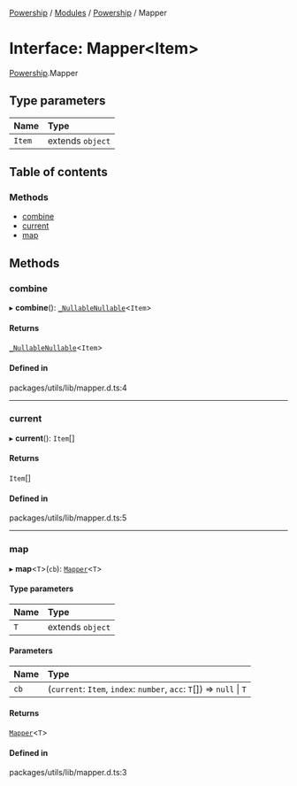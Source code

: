 [Powership](../README.md) / [Modules](../modules.md) / [Powership](../modules/Powership.md) / Mapper

# Interface: Mapper<Item\>

[Powership](../modules/Powership.md).Mapper

## Type parameters

| Name | Type |
| :------ | :------ |
| `Item` | extends `object` |

## Table of contents

### Methods

- [combine](Powership.Mapper.md#combine)
- [current](Powership.Mapper.md#current)
- [map](Powership.Mapper.md#map)

## Methods

### combine

▸ **combine**(): [`_NullableNullable`](../modules/Powership.md#_nullablenullable)<`Item`\>

#### Returns

[`_NullableNullable`](../modules/Powership.md#_nullablenullable)<`Item`\>

#### Defined in

packages/utils/lib/mapper.d.ts:4

___

### current

▸ **current**(): `Item`[]

#### Returns

`Item`[]

#### Defined in

packages/utils/lib/mapper.d.ts:5

___

### map

▸ **map**<`T`\>(`cb`): [`Mapper`](Powership.Mapper.md)<`T`\>

#### Type parameters

| Name | Type |
| :------ | :------ |
| `T` | extends `object` |

#### Parameters

| Name | Type |
| :------ | :------ |
| `cb` | (`current`: `Item`, `index`: `number`, `acc`: `T`[]) => ``null`` \| `T` |

#### Returns

[`Mapper`](Powership.Mapper.md)<`T`\>

#### Defined in

packages/utils/lib/mapper.d.ts:3
